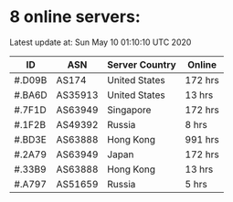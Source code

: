 # 8 online servers:

Latest update at: Sun May 10 01:10:10 UTC 2020

| ID | ASN | Server Country | Online |
| -- | --- | -------------- | ------ |
| #.D09B | AS174 | United States | 172 hrs |
| #.BA6D | AS35913 | United States | 13 hrs |
| #.7F1D | AS63949 | Singapore | 172 hrs |
| #.1F2B | AS49392 | Russia | 8 hrs |
| #.BD3E | AS63888 | Hong Kong | 991 hrs |
| #.2A79 | AS63949 | Japan | 172 hrs |
| #.33B9 | AS63888 | Hong Kong | 13 hrs |
| #.A797 | AS51659 | Russia | 5 hrs |

